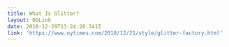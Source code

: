 ```yaml
---
title: What Is Glitter?
layout: OGLink
date: 2018-12-29T13:24:20.341Z
link: 'https://www.nytimes.com/2018/12/21/style/glitter-factory.html'
---
```



